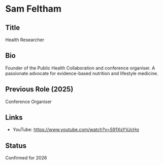 # Sam Feltham

## Title
Health Researcher

## Bio
Founder of the Public Health Collaboration and conference organiser. A passionate advocate for evidence-based nutrition and lifestyle medicine.

## Previous Role (2025)
Conference Organiser

## Links
- YouTube: https://www.youtube.com/watch?v=S91XsYVJcHo

## Status
Confirmed for 2026